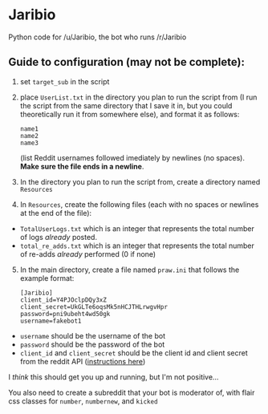 # Jaribio
Python code for /u/Jaribio, the bot who runs /r/Jaribio

## Guide to configuration (may not be complete):

1. set `target_sub` in the script
2. place `UserList.txt` in the directory you plan to run the script from (I run the script from the same directory that I save it in, but you could theoretically run it from somewhere else), and format it as follows:

   ```
   name1
   name2
   name3
   ```

   (list Reddit usernames followed imediately by newlines (no spaces). **Make sure the file ends in a newline**.

3. In the directory you plan to run the script from, create a directory named `Resources`
4. In `Resources`, create the following files (each with no spaces or newlines at the end of the file):
  - `TotalUserLogs.txt` which is an integer that represents the total number of logs *already* posted.
  - `total_re_adds.txt` which is an integer that represents the total number of re-adds *already* performed (0 if none)
5. In the main directory, create a file named `praw.ini` that follows the example format:

    ```
    [Jaribio]
    client_id=Y4PJOclpDQy3xZ
    client_secret=UkGLTe6oqsMk5nHCJTHLrwgvHpr
    password=pni9ubeht4wd50gk
    username=fakebot1
   ```
  - `username` should be the username of the bot
  - `password` should be the password of the bot
  - `client_id` and `client_secret` should be the client id and client secret from the reddit API ([instructions here](https://github.com/reddit/reddit/wiki/OAuth2))


I *think* this should get you up and running, but I'm not positive…

You also need to create a subreddit that your bot is moderator of, with flair css classes for `number`, `numbernew`, and `kicked`